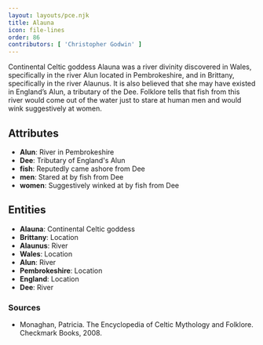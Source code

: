 ```yaml
---
layout: layouts/pce.njk
title: Alauna
icon: file-lines
order: 86
contributors: [ 'Christopher Godwin' ]
---
```

Continental Celtic goddess Alauna was a river divinity discovered in Wales, specifically in the river Alun located in Pembrokeshire, and in Brittany, specifically in the river Alaunus. It is also believed that she may have existed in England’s Alun, a tributary of the Dee. Folklore tells that fish from this river would come out of the water just to stare at human men and would wink suggestively at women.

## Attributes

- **Alun**: River in Pembrokeshire
- **Dee**: Tributary of England's Alun
- **fish**: Reputedly came ashore from Dee
- **men**: Stared at by fish from Dee
- **women**: Suggestively winked at by fish from Dee

## Entities

- **Alauna**: Continental Celtic goddess
- **Brittany**: Location
- **Alaunus**: River
- **Wales**: Location
- **Alun**: River
- **Pembrokeshire**: Location
- **England**: Location
- **Dee**: River

### Sources

- Monaghan, Patricia. The Encyclopedia of Celtic Mythology and Folklore. Checkmark Books, 2008.

